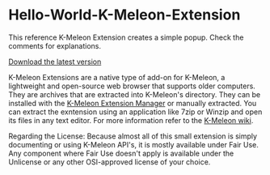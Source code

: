 # Hello-World-K-Meleon-Extension
This reference K-Meleon Extension creates a simple popup. Check the comments for explanations. 

[Download the latest version](https://github.com/rjjiii/Hello-World-K-Meleon-Extension/releases/download/v1.0/HelloWorldPkg.7z)

K-Meleon Extensions are a native type of add-on for K-Meleon, a lightweight and open-source web browser that supports older computers. They are archives that are extracted into K-Meleon's directory. They can be installed with the [K-Meleon Extension Manager](http://kmext.sourceforge.net/kem.htm) or manually extracted. You can extract the exntension using an application like 7zip or Winzip and open its files in any text editor. For more information refer to the [K-Meleon wiki](http://kmeleonbrowser.org/wiki/WriteExtensions).

Regarding the License:
Because almost all of this small extension is simply documenting or using K-Meleon API's, it is mostly available under Fair Use. Any component where Fair Use doesn't apply is available under the Unlicense or any other OSI-approved license of your choice.
